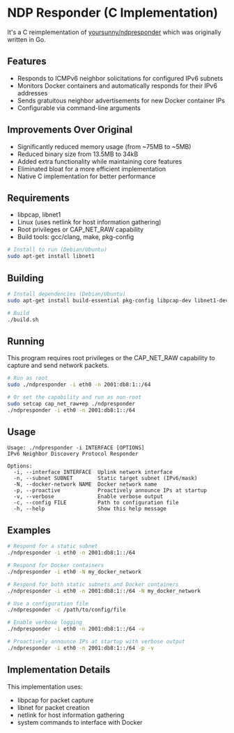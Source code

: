 # NDP Responder (C Implementation)

It's a C reimplementation of [yoursunny/ndpresponder](https://github.com/yoursunny/ndpresponder) which was originally written in Go.

## Features

- Responds to ICMPv6 neighbor solicitations for configured IPv6 subnets
- Monitors Docker containers and automatically responds for their IPv6 addresses
- Sends gratuitous neighbor advertisements for new Docker container IPs
- Configurable via command-line arguments

## Improvements Over Original

- Significantly reduced memory usage (from ~75MB to ~5MB)
- Reduced binary size from 13.5MB to 34kB
- Added extra functionality while maintaining core features
- Eliminated bloat for a more efficient implementation
- Native C implementation for better performance

## Requirements

- libpcap, libnet1
- Linux (uses netlink for host information gathering)
- Root privileges or CAP_NET_RAW capability
- Build tools: gcc/clang, make, pkg-config

```bash
# Install to run (Debian/Ubuntu)
sudo apt-get install libnet1
```

## Building

```bash
# Install dependencies (Debian/Ubuntu)
sudo apt-get install build-essential pkg-config libpcap-dev libnet1-dev

# Build
./build.sh
```

## Running

This program requires root privileges or the CAP_NET_RAW capability to capture and send network packets.

```bash
# Run as root
sudo ./ndpresponder -i eth0 -n 2001:db8:1::/64

# Or set the capability and run as non-root
sudo setcap cap_net_raw+ep ./ndpresponder
./ndpresponder -i eth0 -n 2001:db8:1::/64
```

## Usage

```
Usage: ./ndpresponder -i INTERFACE [OPTIONS]
IPv6 Neighbor Discovery Protocol Responder

Options:
  -i, --interface INTERFACE  Uplink network interface
  -n, --subnet SUBNET        Static target subnet (IPv6/mask)
  -N, --docker-network NAME  Docker network name
  -p, --proactive            Proactively announce IPs at startup
  -v, --verbose              Enable verbose output
  -c, --config FILE          Path to configuration file
  -h, --help                 Show this help message
```

## Examples

```bash
# Respond for a static subnet
./ndpresponder -i eth0 -n 2001:db8:1::/64

# Respond for Docker containers
./ndpresponder -i eth0 -N my_docker_network

# Respond for both static subnets and Docker containers
./ndpresponder -i eth0 -n 2001:db8:1::/64 -N my_docker_network

# Use a configuration file
./ndpresponder -c /path/to/config/file

# Enable verbose logging
./ndpresponder -i eth0 -n 2001:db8:1::/64 -v

# Proactively announce IPs at startup with verbose output
./ndpresponder -i eth0 -n 2001:db8:1::/64 -p -v
```

## Implementation Details

This implementation uses:
- libpcap for packet capture
- libnet for packet creation
- netlink for host information gathering
- system commands to interface with Docker


